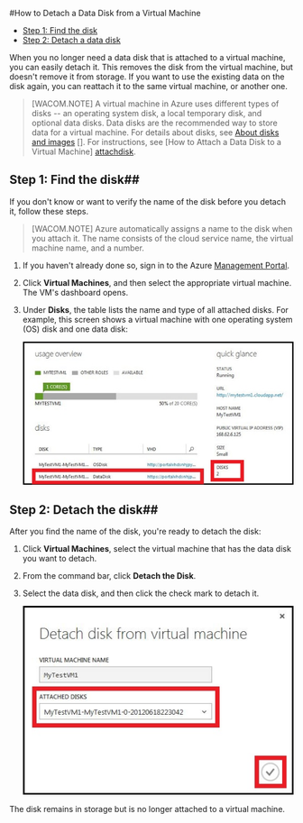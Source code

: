 <properties writer="kathydav" editor="tysonn" manager="timlt" />



#How to Detach a Data Disk from a Virtual Machine 

- [Step 1: Find the disk](#finddisks)
- [Step 2: Detach a data disk](#detachdisk)

When you no longer need a data disk that is attached to a virtual machine, you can easily detach it. This removes the disk from the virtual machine, but doesn't remove it from storage. If you want to use the existing data on the disk again, you can reattach it to the same virtual machine, or another one.  

> [WACOM.NOTE] A virtual machine in Azure uses different types of disks -- an operating system disk, a local temporary disk, and optional data disks. Data disks are the recommended way to store data for a virtual machine. For details about disks, see [About disks and images] []. For instructions, see [How to Attach a Data Disk to a Virtual Machine] [attachdisk].

## <a id="finddisks"> </a>Step 1: Find the disk##


If you don't know or want to verify the name of the disk before you detach it, follow these steps. 

> [WACOM.NOTE] Azure automatically assigns a name to the disk when you attach it. The name consists of the cloud service name, the virtual machine name, and a number.

1. If you haven't already done so, sign in to the Azure [Management Portal](http://manage.windowsazure.com). 

2. Click **Virtual Machines**, and then select the appropriate virtual machine. The VM's dashboard opens.

3. Under **Disks**, the table lists the name and type of all attached disks. For example, this screen shows a virtual machine with one operating system (OS) disk and one data disk:
		
	![Find data disk](./media/howto-detach-disk-windows-linux/FindDataDisks.png)	


## <a id="detachdisk"> </a>Step 2: Detach the disk##

After you find the name of the disk, you're ready to detach the disk:

1. Click **Virtual Machines**, select the virtual machine that has the data disk you want to detach.
2. From the command bar, click **Detach the Disk**.

2. Select the data disk, and then click the check mark to detach it.


	![Detach disk details](./media/howto-detach-disk-windows-linux/DetachDiskDetails.png)

The disk remains in storage but is no longer attached to a virtual machine.



[attachdisk]:/en-us/manage/windows/how-to-guides/attach-a-disk/

[About disks and images]:http://go.microsoft.com/fwlink/p/?LinkId=263439

<!--HONumber=35_1-->
